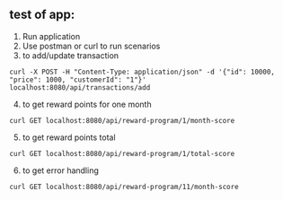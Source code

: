 

## test of app:

1. Run application 
2. Use postman or curl to run scenarios 
3. to add/update transaction
```
curl -X POST -H "Content-Type: application/json" -d '{"id": 10000, "price": 1000, "customerId": "1"}'  localhost:8080/api/transactions/add
```
4. to get reward points for one month
```
curl GET localhost:8080/api/reward-program/1/month-score
```
5. to get reward points total
```
curl GET localhost:8080/api/reward-program/1/total-score
```
6. to get error handling 
```
curl GET localhost:8080/api/reward-program/11/month-score
```
